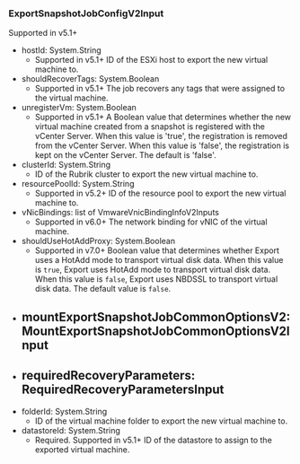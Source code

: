 ### ExportSnapshotJobConfigV2Input
Supported in v5.1+

- hostId: System.String
  - Supported in v5.1+
      ID of the ESXi host to export the new virtual machine to.
- shouldRecoverTags: System.Boolean
  - Supported in v5.1+
      The job recovers any tags that were assigned to the virtual machine.
- unregisterVm: System.Boolean
  - Supported in v5.1+
      A Boolean value that determines whether the new virtual machine created from a snapshot is registered with the vCenter Server. When this value is 'true', the registration is removed from the vCenter Server. When this value is 'false', the registration is kept on the vCenter Server. The default is 'false'.
- clusterId: System.String
  - ID of the Rubrik cluster to export the new virtual machine to.
- resourcePoolId: System.String
  - Supported in v5.2+
      ID of the resource pool to export the new virtual machine to.
- vNicBindings: list of VmwareVnicBindingInfoV2Inputs
  - Supported in v6.0+
      The network binding for vNIC of the virtual machine.
- shouldUseHotAddProxy: System.Boolean
  - Supported in v7.0+
      Boolean value that determines whether Export uses a HotAdd mode to transport virtual disk data. When this value is `true`, Export uses HotAdd mode to transport virtual disk data. When this value is `false`, Export uses NBDSSL to transport virtual disk data. The default value is `false`.
- mountExportSnapshotJobCommonOptionsV2: MountExportSnapshotJobCommonOptionsV2Input
  - 
- requiredRecoveryParameters: RequiredRecoveryParametersInput
  - 
- folderId: System.String
  - ID of the virtual machine folder to export the new virtual machine to.
- datastoreId: System.String
  - Required. Supported in v5.1+
      ID of the datastore to assign to the exported virtual machine.
